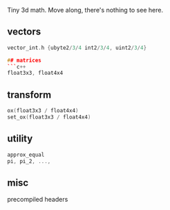Tiny 3d math. Move along, there's nothing to see here.


## vectors
```c++
vector_int.h {ubyte2/3/4 int2/3/4, uint2/3/4}

## matrices
```c++
float3x3, float4x4
```

## transform
```c++
ox(float3x3 / float4x4)
set_ox(float3x3 / float4x4)
```

## utility
```c++
approx_equal
pi, pi_2, ..., 
```

## misc
precompiled headers
